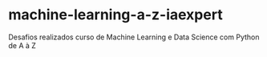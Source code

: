 # machine-learning-a-z-iaexpert
Desafios realizados curso de Machine Learning e Data Science com Python de A à Z
